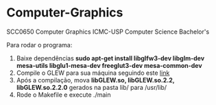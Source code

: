 # Computer-Graphics
SCC0650 Computer Graphics ICMC-USP Computer Science Bachelor's

Para rodar o programa:
1. Baixe dependências **sudo apt-get install libglfw3-dev libglm-dev mesa-utils libglu1-mesa-dev freeglut3-dev mesa-common-dev**
2. Compile o GLEW para sua máquina seguindo este [link](https://github.com/nigels-com/glew?tab=readme-ov-file#build)
3. Após a compilação, mova **libGLEW.so, libGLEW.so.2.2, libGLEW.so.2.2.0** gerados na pasta lib/ para /usr/lib/
4. Rode o Makefile e execute ./main
